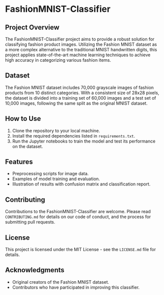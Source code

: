 # FashionMNIST-Classifier

## Project Overview
The FashionMNIST-Classifier project aims to provide a robust solution for classifying fashion product images. Utilizing the Fashion MNIST dataset as a more complex alternative to the traditional MNIST handwritten digits, this project applies state-of-the-art machine learning techniques to achieve high accuracy in categorizing various fashion items.

## Dataset
The Fashion MNIST dataset includes 70,000 grayscale images of fashion products from 10 distinct categories. With a consistent size of 28x28 pixels, the dataset is divided into a training set of 60,000 images and a test set of 10,000 images, following the same split as the original MNIST dataset.

## How to Use
1. Clone the repository to your local machine.
2. Install the required dependencies listed in `requirements.txt`.
3. Run the Jupyter notebooks to train the model and test its performance on the dataset.

## Features
- Preprocessing scripts for image data.
- Examples of model training and evaluation.
- Illustration of results with confusion matrix and classification report.

## Contributing
Contributions to the FashionMNIST-Classifier are welcome. Please read `CONTRIBUTING.md` for details on our code of conduct, and the process for submitting pull requests.

## License
This project is licensed under the MIT License - see the `LICENSE.md` file for details.

## Acknowledgments
- Original creators of the Fashion MNIST dataset.
- Contributors who have participated in improving this classifier.
